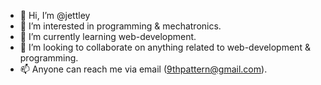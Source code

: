 - 👋 Hi, I’m @jettley
- 👀 I’m interested in programming & mechatronics.
- 🌱 I’m currently learning web-development.
- 💞️ I’m looking to collaborate on anything related to web-development & programming.
- 📫 Anyone can reach me via email (9thpattern@gmail.com).

<!---
jettley/jettley is a ✨ special ✨ repository because its `README.md` (this file) appears on your GitHub profile.
You can click the Preview link to take a look at your changes.
--->
